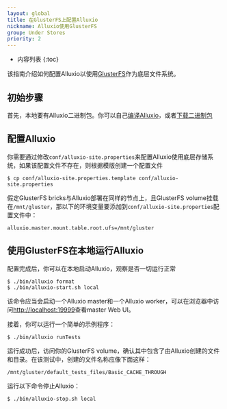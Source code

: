 ```yaml
---
layout: global
title: 在GlusterFS上配置Alluxio
nickname: Alluxio使用GlusterFS
group: Under Stores
priority: 2
---
```


* 内容列表
{:toc}

该指南介绍如何配置Alluxio以使用[GlusterFS](http://www.gluster.org/)作为底层文件系统。

## 初始步骤

首先，本地要有Alluxio二进制包。你可以自己[编译Alluxio](Building-Alluxio-From-Source.html)，或者[下载二进制包](Running-Alluxio-Locally.html)

## 配置Alluxio

你需要通过修改`conf/alluxio-site.properties`来配置Alluxio使用底层存储系统，如果该配置文件不存在，则根据模版创建一个配置文件

```console
$ cp conf/alluxio-site.properties.template conf/alluxio-site.properties
```

假定GlusterFS bricks与Alluxio部署在同样的节点上，且GlusterFS volume挂载在`/mnt/gluster`，那以下的环境变量要添加到`conf/alluxio-site.properties`配置文件中：

```properties
alluxio.master.mount.table.root.ufs=/mnt/gluster
```

## 使用GlusterFS在本地运行Alluxio

配置完成后，你可以在本地启动Alluxio，观察是否一切运行正常

```console
$ ./bin/alluxio format
$ ./bin/alluxio-start.sh local
```

该命令应当会启动一个Alluxio master和一个Alluxio worker，可以在浏览器中访问[http://localhost:19999](http://localhost:19999)查看master Web UI。

接着，你可以运行一个简单的示例程序：

```console
$ ./bin/alluxio runTests
```

运行成功后，访问你的GlusterFS volume，确认其中包含了由Alluxio创建的文件和目录。在该测试中，创建的文件名称应像下面这样：

```
/mnt/gluster/default_tests_files/Basic_CACHE_THROUGH
```

运行以下命令停止Alluxio：

```console
$ ./bin/alluxio-stop.sh local
```
